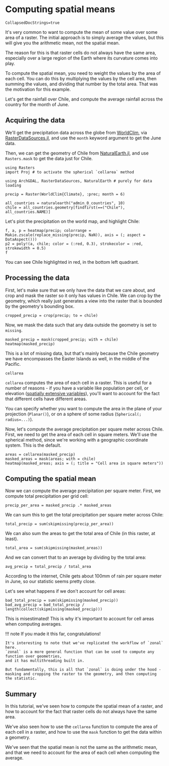# Computing spatial means

```@meta
CollapsedDocStrings=true
```

It's very common to want to compute the mean of some value over some area of a raster.  The initial approach is to simply average the values, but this will give you the arithmetic mean, not the spatial mean.

The reason for this is that raster cells do not always have the same area, especially over a large region of the Earth where its curvature comes into play.

To compute the spatial mean, you need to weight the values by the area of each cell.  You can do this by multiplying the values by the cell area, then summing the values, and dividing that number by the total area.  That was the motivation for this example.

Let's get the rainfall over Chile, and compute the average rainfall across the country for the month of June.

## Acquiring the data

We'll get the precipitation data across the globe from [WorldClim](https://www.worldclim.org/data/index.html), via [RasterDataSources.jl](https://github.com/EcoJulia/RasterDataSources.jl), and use the `month` keyword argument to get the June data.

Then, we can get the geometry of Chile from [NaturalEarth.jl](https://github.com/JuliaGeo/NaturalEarth.jl), and use `Rasters.mask` to get the data just for Chile.

````@example cellarea
using Rasters
import Proj # to activate the spherical `cellarea` method

using ArchGDAL, RasterDataSources, NaturalEarth # purely for data loading

precip = Raster(WorldClim{Climate}, :prec; month = 6)
````

````@example cellarea
all_countries = naturalearth("admin_0_countries", 10)
chile = all_countries.geometry[findfirst(==("Chile"), all_countries.NAME)]
````

Let's plot the precipitation on the world map, and highlight Chile:

````@example cellarea
f, a, p = heatmap(precip; colorrange = Makie.zscale(replace_missing(precip, NaN)), axis = (; aspect = DataAspect()))
p2 = poly!(a, chile; color = (:red, 0.3), strokecolor = :red, strokewidth = 0.5)
f
````

You can see Chile highlighted in red, in the bottom left quadrant.

## Processing the data

First, let's make sure that we only have the data that we care about, and crop and mask the raster so it only has values in Chile.
We can crop by the geometry, which really just generates a view into the raster that is bounded by the geometry's bounding box.

````@example cellarea
cropped_precip = crop(precip; to = chile)
````

Now, we mask the data such that any data outside the geometry is set to `missing`.

````@example cellarea
masked_precip = mask(cropped_precip; with = chile)
heatmap(masked_precip)
````

This is a lot of missing data, but that's mainly because the Chile geometry we have encompasses the Easter Islands as well, in the middle of the Pacific.


```@docs; canonical=false
cellarea
```

`cellarea` computes the area of each cell in a raster.
This is useful for a number of reasons - if you have a variable like
population per cell, or elevation ([spatially extensive variables](https://r-spatial.org/book/05-Attributes.html#sec-extensiveintensive)),
you'll want to account for the fact that different cells have different areas.

You can specify whether you want to compute the area in the plane of your projection
(`Planar()`), or on a sphere of some radius (`Spherical(; radius=...)`).

Now, let's compute the average precipitation per square meter across Chile.
First, we need to get the area of each cell in square meters.  We'll use the spherical method, since we're working with a geographic coordinate system.  This is the default.

````@example cellarea
areas = cellarea(masked_precip)
masked_areas = mask(areas; with = chile)
heatmap(masked_areas; axis = (; title = "Cell area in square meters"))
````

## Computing the spatial mean

Now we can compute the average precipitation per square meter.  First, we compute total precipitation per grid cell:

````@example cellarea
precip_per_area = masked_precip .* masked_areas
````

We can sum this to get the total precipitation per square meter across Chile:

````@example cellarea
total_precip = sum(skipmissing(precip_per_area))
````

We can also sum the areas to get the total area of Chile (in this raster, at least).

````@example cellarea
total_area = sum(skipmissing(masked_areas))
````

And we can convert that to an average by dividing by the total area:

````@example cellarea
avg_precip = total_precip / total_area
````

According to the internet, Chile gets about 100mm of rain per square meter in June, so our statistic seems pretty close.

Let's see what happens if we don't account for cell areas:

````@example cellarea
bad_total_precip = sum(skipmissing(masked_precip))
bad_avg_precip = bad_total_precip / length(collect(skipmissing(masked_precip)))
````

This is misestimated!  This is why it's important to account for cell areas when computing averages.

!!! note
    If you made it this far, congratulations!

    It's interesting to note that we've replicated the workflow of `zonal` here.
    `zonal` is a more general function that can be used to compute any function over geometries,
    and it has multithreading built in.

    But fundamentally, this is all that `zonal` is doing under the hood -
    masking and cropping the raster to the geometry, and then computing the statistic.

## Summary

In this tutorial, we've seen how to compute the spatial mean of a raster, and how to account for the fact that raster cells do not always have the same area.

We've also seen how to use the `cellarea` function to compute the area of each cell in a raster, and how to use the `mask` function to get the data within a geometry.

We've seen that the spatial mean is not the same as the arithmetic mean, and that we need to account for the area of each cell when computing the average.


